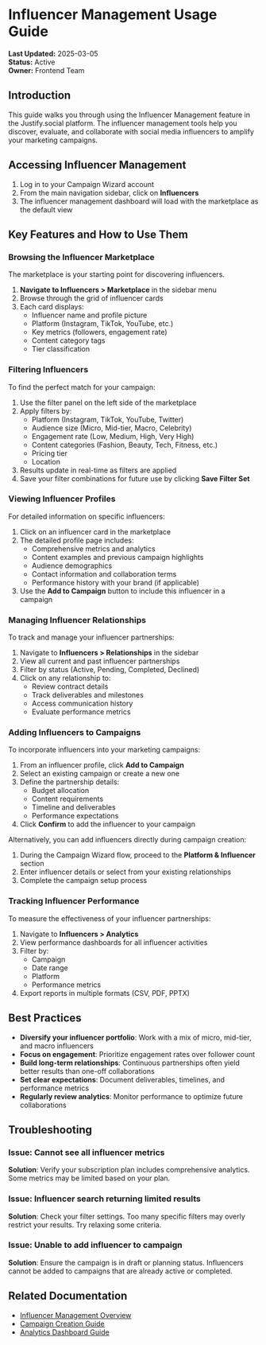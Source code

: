 # Influencer Management Usage Guide

**Last Updated:** 2025-03-05  
**Status:** Active  
**Owner:** Frontend Team

## Introduction

This guide walks you through using the Influencer Management feature in the Justify.social platform. The influencer management tools help you discover, evaluate, and collaborate with social media influencers to amplify your marketing campaigns.

## Accessing Influencer Management

1. Log in to your Campaign Wizard account
2. From the main navigation sidebar, click on **Influencers**
3. The influencer management dashboard will load with the marketplace as the default view

## Key Features and How to Use Them

### Browsing the Influencer Marketplace

The marketplace is your starting point for discovering influencers.

1. **Navigate to Influencers > Marketplace** in the sidebar menu
2. Browse through the grid of influencer cards
3. Each card displays:
   - Influencer name and profile picture
   - Platform (Instagram, TikTok, YouTube, etc.)
   - Key metrics (followers, engagement rate)
   - Content category tags
   - Tier classification

### Filtering Influencers

To find the perfect match for your campaign:

1. Use the filter panel on the left side of the marketplace
2. Apply filters by:
   - Platform (Instagram, TikTok, YouTube, Twitter)
   - Audience size (Micro, Mid-tier, Macro, Celebrity)
   - Engagement rate (Low, Medium, High, Very High)
   - Content categories (Fashion, Beauty, Tech, Fitness, etc.)
   - Pricing tier
   - Location
3. Results update in real-time as filters are applied
4. Save your filter combinations for future use by clicking **Save Filter Set**

### Viewing Influencer Profiles

For detailed information on specific influencers:

1. Click on an influencer card in the marketplace
2. The detailed profile page includes:
   - Comprehensive metrics and analytics
   - Content examples and previous campaign highlights
   - Audience demographics
   - Contact information and collaboration terms
   - Performance history with your brand (if applicable)
3. Use the **Add to Campaign** button to include this influencer in a campaign

### Managing Influencer Relationships

To track and manage your influencer partnerships:

1. Navigate to **Influencers > Relationships** in the sidebar
2. View all current and past influencer partnerships
3. Filter by status (Active, Pending, Completed, Declined)
4. Click on any relationship to:
   - Review contract details
   - Track deliverables and milestones
   - Access communication history
   - Evaluate performance metrics

### Adding Influencers to Campaigns

To incorporate influencers into your marketing campaigns:

1. From an influencer profile, click **Add to Campaign**
2. Select an existing campaign or create a new one
3. Define the partnership details:
   - Budget allocation
   - Content requirements
   - Timeline and deliverables
   - Performance expectations
4. Click **Confirm** to add the influencer to your campaign

Alternatively, you can add influencers directly during campaign creation:

1. During the Campaign Wizard flow, proceed to the **Platform & Influencer** section
2. Enter influencer details or select from your existing relationships
3. Complete the campaign setup process

### Tracking Influencer Performance

To measure the effectiveness of your influencer partnerships:

1. Navigate to **Influencers > Analytics**
2. View performance dashboards for all influencer activities
3. Filter by:
   - Campaign
   - Date range
   - Platform
   - Performance metrics
4. Export reports in multiple formats (CSV, PDF, PPTX)

## Best Practices

- **Diversify your influencer portfolio**: Work with a mix of micro, mid-tier, and macro influencers
- **Focus on engagement**: Prioritize engagement rates over follower count
- **Build long-term relationships**: Continuous partnerships often yield better results than one-off collaborations
- **Set clear expectations**: Document deliverables, timelines, and performance metrics
- **Regularly review analytics**: Monitor performance to optimize future collaborations

## Troubleshooting

### Issue: Cannot see all influencer metrics

**Solution**: Verify your subscription plan includes comprehensive analytics. Some metrics may be limited based on your plan.

### Issue: Influencer search returning limited results

**Solution**: Check your filter settings. Too many specific filters may overly restrict your results. Try relaxing some criteria.

### Issue: Unable to add influencer to campaign

**Solution**: Ensure the campaign is in draft or planning status. Influencers cannot be added to campaigns that are already active or completed.

## Related Documentation

- [Influencer Management Overview](./overview.md)
- [Campaign Creation Guide](../campaign-wizard/usage.md)
- [Analytics Dashboard Guide](../dashboard/usage.md) 